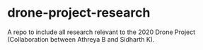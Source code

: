 # drone-project-research
A repo to include all research relevant to the 2020 Drone Project (Collaboration between Athreya B and Sidharth K).
